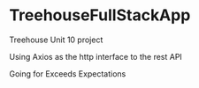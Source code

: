 # TreehouseFullStackApp
Treehouse Unit 10 project

Using Axios as the http interface to the rest API

Going for Exceeds Expectations
